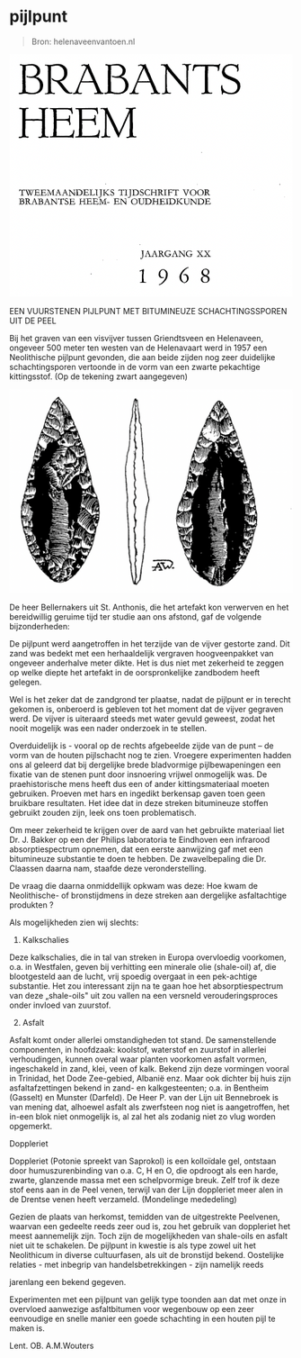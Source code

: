 # pijlpunt

> Bron: helenaveenvantoen.nl

![](images/pijlpunt/Schermafbeelding_2022-10-16_om_18.02.52.png)

EEN VUURSTENEN PIJLPUNT MET BITUMINEUZE SCHACHTINGSSPOREN UIT DE PEEL

Bij het graven van een visvijver tussen Griendtsveen en Helenaveen, ongeveer 500 meter ten westen van de Helenavaart werd in 1957 een Neolithische pijlpunt gevonden, die aan beide zijden nog zeer duidelijke schachtingsporen vertoonde in de vorm van een zwarte pekachtige kittingsstof. (Op de tekening zwart aangegeven)

![](images/pijlpunt/Schermafbeelding_2022-10-16_om_17.03.57.png)

De heer Bellernakers uit St. Anthonis, die het artefakt kon verwerven en het bereidwillig geruime tijd ter studie aan ons afstond, gaf de volgende bijzonderheden:

De pijlpunt werd aangetroffen in het terzijde van de vijver gestorte zand. Dit zand was bedekt met een herhaaldelijk vergraven hoogveenpakket van ongeveer anderhalve meter dikte. Het is dus niet met zekerheid te zeggen op welke diepte het artefakt in de oorspronkelijke zandbodem heeft gelegen.

Wel is het zeker dat de zandgrond ter plaatse, nadat de pijlpunt er in terecht gekomen is, onberoerd is gebleven tot het moment dat de vijver gegraven werd. De vijver is uiteraard steeds met water gevuld geweest, zodat het nooit mogelijk was een nader onderzoek in te stellen.

Overduidelijk is - vooral op de rechts afgebeelde zijde van de punt – de vorm van de houten pijlschacht nog te zien. Vroegere experimenten hadden ons al geleerd dat bij dergelijke brede bladvormige pijlbewapeningen een fixatie van de stenen punt door insnoering vrijwel onmogelijk was. De praehistorische mens heeft dus een of ander kittingsmateriaal moeten gebruiken. Proeven met hars en ingedikt berkensap gaven toen geen bruikbare resultaten. Het idee dat in deze streken bitumineuze stoffen gebruikt zouden zijn, leek ons toen problematisch.

Om meer zekerheid te krijgen over de aard van het gebruikte materiaal liet Dr. J. Bakker op een der Philips laboratoria te Eindhoven een infrarood absorptiespectrum opnemen, dat een eerste aanwijzing gaf met een bitumineuze substantie te doen te hebben. De zwavelbepaling die Dr. Claassen daarna nam, staafde deze veronderstelling.

De vraag die daarna onmiddellijk opkwam was deze: Hoe kwam de Neolithische- of bronstijdmens in deze streken aan dergelijke asfaltachtige produkten ?

Als mogelijkheden zien wij slechts:

1. Kalkschalies

Deze kalkschalies, die in tal van streken in Europa overvloedig voorkomen, o.a. in Westfalen, geven bij verhitting een minerale olie (shale-oil) af, die blootgesteld aan de lucht, vrij spoedig overgaat in een pek-achtige substantie. Het zou interessant zijn na te gaan hoe het absorptiespectrum van deze „shale-oils" uit zou vallen na een versneld verouderingsproces onder invloed van zuurstof.

2. Asfalt

Asfalt komt onder allerlei omstandigheden tot stand. De samenstellende componenten, in hoofdzaak: koolstof, waterstof en zuurstof in allerlei verhoudingen, kunnen overal waar planten voorkomen asfalt vormen, ingeschakeld in zand, klei, veen of kalk. Bekend zijn deze vormingen vooral in Trinidad, het Dode Zee-gebied, Albanië enz. Maar ook dichter bij huis zijn asfaltafzettingen bekend in zand- en kalkgesteenten; o.a. in Bentheim (Gasselt) en Munster (Darfeld). De Heer P. van der Lijn uit Bennebroek is van mening dat, alhoewel asfalt als zwerfsteen nog niet is aangetroffen, het in-een blok niet onmogelijk is, al zal het als zodanig niet zo vlug worden opgemerkt.

Doppleriet

Doppleriet (Potonie spreekt van Saprokol) is een kolloïdale gel, ontstaan door humuszurenbinding van o.a. C, H en O, die opdroogt als een harde, zwarte, glanzende massa met een schelpvormige breuk. Zelf trof ik deze stof eens aan in de Peel venen, terwijl van der Lijn doppleriet meer alen in de Drentse venen heeft verzameld. (Mondelinge mededeling)

Gezien de plaats van herkomst, temidden van de uitgestrekte Peelvenen, waarvan een gedeelte reeds zeer oud is, zou het gebruik van doppleriet het meest aannemelijk zijn. Toch zijn de mogelijkheden van shale-oils en asfalt niet uit te schakelen. De pijlpunt in kwestie is als type zowel uit het Neolithicum in diverse cultuurfasen, als uit de bronstijd bekend. Oostelijke relaties - met inbegrip van handelsbetrekkingen - zijn namelijk reeds

jarenlang een bekend gegeven.

Experimenten met een pijlpunt van gelijk type toonden aan dat met onze in overvloed aanwezige asfaltbitumen voor wegenbouw op een zeer eenvoudige en snelle manier een goede schachting in een houten pijl te maken is.

Lent. OB. A.M.Wouters
